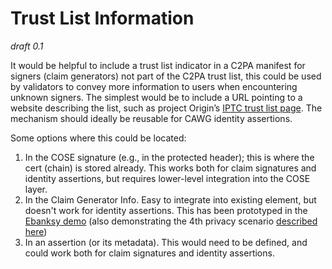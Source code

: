 # Trust List Information

_draft 0.1_

 It would be helpful to include a trust list indicator in a C2PA manifest for signers (claim generators) not part of the C2PA trust list, this could be used by validators to convey more information to users when encountering unknown signers. The simplest would be to include a URL pointing to a website describing the list, such as project Origin’s [IPTC trust list page](https://iptc.org/origin-trust-list/). The mechanism should ideally be reusable for CAWG identity assertions.

Some options where this could be located:
1. In the COSE signature (e.g., in the protected header); this is where the cert (chain) is stored already. This works both for claim signatures and identity assertions, but requires lower-level integration into the COSE layer.
2. In the Claim Generator Info. Easy to integrate into existing element, but doesn't work for identity assertions. This has been prototyped in the [Ebanksy demo](../cbe-demo/) (also demonstrating the 4th privacy scenario [described here](../privacy/signer-privacy.md))
3. In an assertion (or its metadata). This would need to be defined, and could work both for claim signatures and identity assertions.
